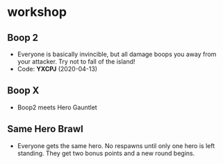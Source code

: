 # workshop

## Boop 2
* Everyone is basically invincible, but all damage boops you away from your attacker. Try not to fall of the island!
* Code: **YXCPJ** (2020-04-13)

## Boop X
* Boop2 meets Hero Gauntlet

## Same Hero Brawl
* Everyone gets the same hero. No respawns until only one hero is left standing. They get two bonus points and a new round begins.
